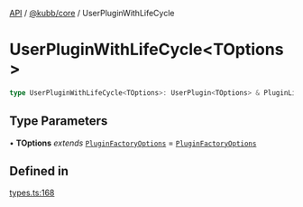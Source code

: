 [API](../../../packages.md) / [@kubb/core](../index.md) / UserPluginWithLifeCycle

# UserPluginWithLifeCycle\<TOptions\>

```ts
type UserPluginWithLifeCycle<TOptions>: UserPlugin<TOptions> & PluginLifecycle<TOptions>;
```

## Type Parameters

• **TOptions** *extends* [`PluginFactoryOptions`](PluginFactoryOptions.md) = [`PluginFactoryOptions`](PluginFactoryOptions.md)

## Defined in

[types.ts:168](https://github.com/kubb-project/kubb/blob/ff80665146ae086e044807d0072fda660e72e1fd/packages/core/src/types.ts#L168)
